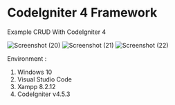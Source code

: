 # CodeIgniter 4 Framework
Example CRUD With CodeIgniter 4

![Screenshot (20)](https://github.com/achmadiqsan/crud-ci4-barang/assets/57186921/d47b7f4f-90d9-4bc1-9e99-a3c39ffd6a5b)
![Screenshot (21)](https://github.com/achmadiqsan/crud-ci4-barang/assets/57186921/aafaeb4e-39a7-4e32-b680-a5c8dcb52140)
![Screenshot (22)](https://github.com/achmadiqsan/crud-ci4-barang/assets/57186921/f5992536-4c1c-4462-849b-67ba2b3009ee)

Environment :
1. Windows 10
2. Visual Studio Code
3. Xampp 8.2.12
4. CodeIgniter v4.5.3
